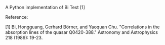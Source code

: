 A Python implementation of Bi Test [1]

Reference:

[1] Bi, Hongguang, Gerhard Börner, and Yaoquan Chu. "Correlations in the absorption lines of the quasar Q0420-388." Astronomy and Astrophysics 218 (1989): 19-23.
